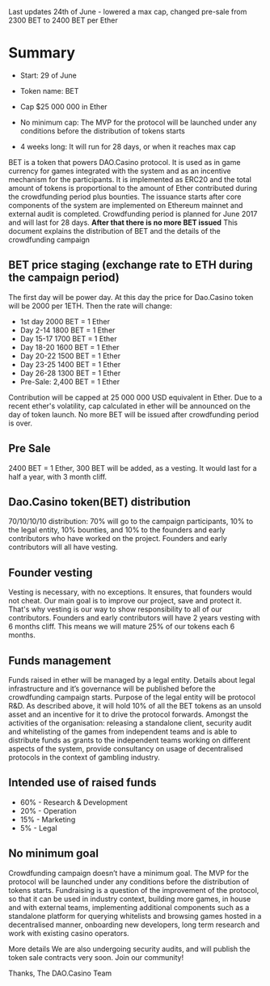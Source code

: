 Last updates 24th of June - lowered a max cap, changed pre-sale from 2300 BET to 2400 BET per Ether

# Summary

* Start: 29 of June 

* Token name: BET

* Сap $25 000 000 in Ether

* No minimum cap: The MVP for the protocol will be launched under any conditions before the distribution of tokens starts

* 4 weeks long: It will run for 28 days, or when it reaches max cap


BET is a token that powers DAO.Casino protocol. It is used as in game currency for games integrated with the system and as an incentive mechanism for the participants. It is implemented as ERC20 and the total amount of tokens is proportional to the amount of Ether contributed during the crowdfunding period plus bounties. The issuance starts after core components of the system are implemented on Ethereum mainnet and external audit is completed. Crowdfunding period is planned for June 2017 and will last for 28 days. **After that there is no more BET issued** This document explains the distribution of BET and the details of the crowdfunding campaign


## BET price staging (exchange rate to ETH during the campaign period)

The first day will be power day. At this day the price for Dao.Casino token will be 2000 per 1ETH. Then the rate will change:

* 1st day 2000 BET = 1 Ether
* Day 2-14 1800 BET = 1 Ether
* Day 15-17 1700 BET = 1 Ether
* Day 18-20 1600 BET = 1 Ether
* Day 20-22 1500 BET = 1 Ether
* Day 23-25 1400  BET = 1 Ether
* Day 26-28 1300 BET = 1 Ether
* Pre-Sale: 2,400 BET = 1 Ether



Contribution will be capped at 25 000 000 USD equivalent in Ether. Due to a recent ether's volatility, cap calculated in ether will be announced on the day of token launch. No more BET will be issued after crowdfunding period is over.

## 	Pre Sale  

2400 BET = 1 Ether, 300 BET will be added, as a vesting. It would last for a half a year, with 3 month cliff. 

## Dao.Casino token(BET) distribution

70/10/10/10 distribution: 70% will go to the campaign participants, 10% to the legal entity, 10% bounties, and 10% to the founders and early contributors who have worked on the project. Founders and early contributors will all have vesting.


## Founder vesting

Vesting is necessary, with no exceptions. It ensures, that founders would not cheat. Our main goal is to improve our project, save and protect it. That's why vesting is our way to show responsibility to all of our contributors.
Founders and early contributors will have 2 years vesting with 6 months cliff. This means we will mature 25% of our tokens each 6 months.


## Funds management

Funds raised in ether will be managed by a legal entity. Details about legal infrastructure and it’s governance will be published before the crowdfunding campaign starts. Purpose of the legal entity will be protocol R&D. As described above, it will hold 10% of all the BET tokens as an unsold asset and an incentive for it to drive the protocol forwards. Amongst the activities of the organisation: releasing a standalone client, security audit and whitelisting of the games from independent teams and is able to distribute funds as grants to the independent teams working on different aspects of the system, provide consultancy on usage of decentralised protocols in the context of gambling industry.

## Intended use of raised funds

* 60% - Research & Development
* 20% - Operation
* 15% - Marketing
* 5% - Legal


## No minimum goal

Crowdfunding campaign doesn’t have a minimum goal. The MVP for the protocol will be launched under any conditions before the distribution of tokens starts. Fundraising is a question of the improvement of the protocol, so that it can be used in industry context, building more games, in house and with external teams, implementing additional components such as a standalone platform for querying whitelists and browsing games hosted in a decentralised manner, onboarding new developers, long term research and work with existing casino operators.

More details
We are also undergoing security audits, and will publish the token sale contracts very soon.
Join our community!

Thanks,
The DAO.Casino Team


